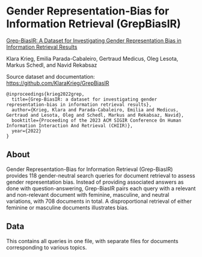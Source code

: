 # Gender Representation-Bias for Information Retrieval (GrepBiasIR)
[Grep-BiasIR: A Dataset for Investigating Gender Representation Bias in Information Retrieval Results](https://doi.org/10.1145/3576840.3578295)
> 
Klara Krieg, Emilia Parada-Cabaleiro, Gertraud Medicus, Oleg Lesota, Markus Schedl, and Navid Rekabsaz

Source dataset and documentation: https://github.com/KlaraKrieg/GrepBiasIR

```
@inproceedings{krieg2022grep,
  title={Grep-BiasIR: a dataset for investigating gender representation-bias in information retrieval results},
  author={Krieg, Klara and Parada-Cabaleiro, Emilia and Medicus, Gertraud and Lesota, Oleg and Schedl, Markus and Rekabsaz, Navid},
  booktitle={Proceeding of the 2023 ACM SIGIR Conference On Human Information Interaction And Retrieval (CHIIR)},
  year={2022}
}
```

## About

Gender Representation-Bias for Information Retrieval (Grep-BiasIR) provides 118 gender-neutral search queries for document retrieval to assess gender representation bias. Instead of providing associated answers as done with question-answering, Grep-BiasIR pairs each query with a relevant and non-relevant document with feminine, masculine, and neutral variations, with 708 documents in total. A disproportional retrieval of either feminine or masculine documents illustrates bias.  

## Data

This contains all queries in one file, with separate files for documents corresponding to various topics.
